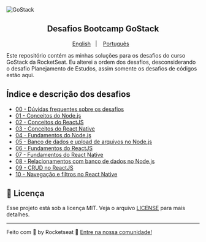 <img alt="GoStack" src="https://storage.googleapis.com/golden-wind/bootcamp-gostack/header-desafios-new.png" />
<h2 align="center">
  Desafios Bootcamp GoStack
</h2>

<p align="center">
  <a href="README.en.md">English</a>&nbsp;&nbsp;&nbsp;|&nbsp;&nbsp;&nbsp;
  <a href="README.md">Português</a>&nbsp;&nbsp;&nbsp;
</p>

Este repositório contém as minhas soluções para os desafios do curso GoStack da RocketSeat. Eu alterei a ordem dos desafios, desconsiderando o desafio Planejamento de Estudos, assim somente os desafios de códigos estão aqui.  

## Índice e descrição dos desafios

- [00 - Dúvidas frequentes sobre os desafios](https://github.com/rocketseat/bootcamp-gostack-desafios/tree/master/faq-desafios)
- [01 - Conceitos do Node.js](https://github.com/Rocketseat/bootcamp-gostack-desafios/tree/master/desafio-conceitos-nodejs)
- [02 - Conceitos do ReactJS](https://github.com/Rocketseat/bootcamp-gostack-desafios/tree/master/desafio-conceitos-reactjs)
- [03 - Conceitos do React Native](https://github.com/Rocketseat/bootcamp-gostack-desafios/tree/master/desafio-conceitos-react-native)
- [04 - Fundamentos do Node.js](https://github.com/Rocketseat/bootcamp-gostack-desafios/tree/master/desafio-fundamentos-nodejs)
- [05 - Banco de dados e upload de arquivos no Node.js](https://github.com/Rocketseat/bootcamp-gostack-desafios/tree/master/desafio-database-upload)
- [06 - Fundamentos do ReactJS](https://github.com/Rocketseat/bootcamp-gostack-desafios/tree/master/desafio-fundamentos-reactjs)
- [07 - Fundamentos do React Native](https://github.com/Rocketseat/bootcamp-gostack-desafios/tree/master/desafio-fundamentos-react-native)
- [08 - Relacionamentos com banco de dados no Node.js](https://github.com/Rocketseat/bootcamp-gostack-desafios/tree/master/desafio-database-relations)
- [09 - CRUD no ReactJS](https://github.com/Rocketseat/bootcamp-gostack-desafios/tree/master/desafio-reactjs-crud)
- [10 - Navegação e filtros no React Native](https://github.com/Rocketseat/bootcamp-gostack-desafios/tree/master/desafio-react-native-delivery)

## :memo: Licença

Esse projeto está sob a licença MIT. Veja o arquivo [LICENSE](LICENSE) para mais detalhes.

---

Feito com 💜 by Rocketseat :wave: [Entre na nossa comunidade!](https://discordapp.com/invite/gCRAFhc)
